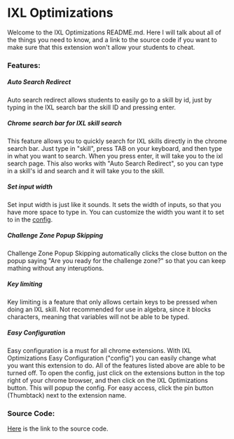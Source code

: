 # IXL Optimizations

Welcome to the IXL Optimizations README.md. Here I will talk about all of the things you need to know, and a link to the source code if you want to make sure that this extension won't allow your students to cheat.

### Features:

##### Auto Search Redirect

Auto search redirect allows students to easily go to a skill by id, just by typing in the IXL search bar the skill ID and pressing enter.

##### Chrome search bar for IXL skill search

This feature allows you to quickly search for IXL skills directly in the chrome search bar. Just type in "skill", press TAB on your keyboard, and then type in what you want to search. When you press enter, it will take you to the ixl search page. This also works with "Auto Search Redirect", so you can type in a skill's id and search and it will take you to the skill.

##### Set input width

Set input width is just like it sounds. It sets the width of inputs, so that you have more space to type in. You can customize the width you want it to set to in the [config](https://github.com/SpyC0der77/IXL-Optimizations?tab=readme-ov-file#easy-configuration).

##### Challenge Zone Popup Skipping

Challenge Zone Popup Skipping automatically clicks the close button on the popup saying "Are you ready for the challenge zone?" so that you can keep mathing without any interuptions.

##### Key limiting

Key limiting is a feature that only allows certain keys to be pressed when doing an IXL skill. Not recommended for use in algebra, since it blocks characters, meaning that variables will not be able to be typed.

##### Easy Configuration

Easy configuration is a must for all chrome extensions. With IXL Optimizations Easy Configuration ("config") you can easily change what you want this extension to do. All of the features listed above are able to be turned off. To open the config, just click on the extensions button in the top right of your chrome browser, and then click on the IXL Optimizations button. This will popup the config. For easy access, click the pin button (Thumbtack) next to the extension name.


### Source Code:

[Here](https://https://github.com/SpyC0der77/IXL-Optimizations) is the link to the source code.
